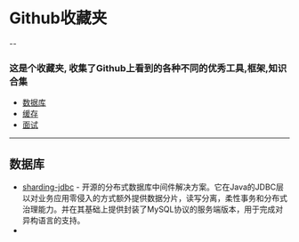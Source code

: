 # Github收藏夹  
--
### 这是个收藏夹, 收集了Github上看到的各种不同的优秀工具,框架,知识合集  
- [数据库](#数据库)
- [缓存](#缓存)
- [面试](#面试)
- - -
## 数据库
* [sharding-jdbc](https://github.com/shardingjdbc/sharding-jdbc) - 开源的分布式数据库中间件解决方案。它在Java的JDBC层以对业务应用零侵入的方式额外提供数据分片，读写分离，柔性事务和分布式治理能力。并在其基础上提供封装了MySQL协议的服务端版本，用于完成对异构语言的支持。
* 